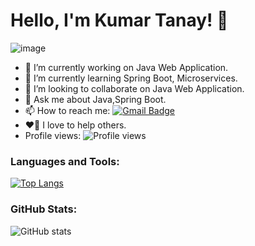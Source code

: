 # Hello, I'm Kumar Tanay! 👋
![image](https://github.com/ktanay01/ktanay.github.io/assets/67087309/3fda388c-75fd-4b2d-8229-88397604c365)


- 🔭 I’m currently working on Java Web Application.
- 🌱 I’m currently learning Spring Boot, Microservices.
- 👯 I’m looking to collaborate on Java Web Application.
- 💬 Ask me about Java,Spring Boot.
- 📫 How to reach me: [![Gmail Badge](https://img.shields.io/badge/-Email-red?style=flat&logo=Gmail&logoColor=white&link=mailto:kumartanay2015@gmail.com)](mailto:kumartanay2015@gmail.com) 
- ❤️🤝 I love to help others.
- Profile views: ![Profile views](https://komarev.com/ghpvc/?username=ktanay01)


### Languages and Tools:
[![Top Langs](https://github-readme-stats.vercel.app/api/top-langs/?username=ktanay0&layout=compact)](https://github.com/ktanay01/github-readme-stats)

### GitHub Stats:
![GitHub stats](https://github-readme-stats.vercel.app/api?username=ktanay0&show_icons=true&count_private=true)
